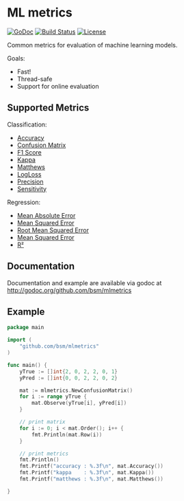 # ML metrics

[![GoDoc](https://godoc.org/github.com/bsm/mlmetrics?status.svg)](https://godoc.org/github.com/bsm/mlmetrics)
[![Build Status](https://travis-ci.org/bsm/mlmetrics.svg?branch=master)](https://travis-ci.org/bsm/mlmetrics)
[![License](https://img.shields.io/badge/License-Apache%202.0-blue.svg)](https://opensource.org/licenses/Apache-2.0)

Common metrics for evaluation of machine learning models.

Goals:

* Fast!
* Thread-safe
* Support for online evaluation

## Supported Metrics

Classification:

* [Accuracy](https://en.wikipedia.org/wiki/Accuracy_and_precision)
* [Confusion Matrix](https://en.wikipedia.org/wiki/Confusion_matrix)
* [F1 Score](https://en.wikipedia.org/wiki/F1_score)
* [Kappa](https://en.wikipedia.org/wiki/Cohen%27s_kappa)
* [Matthews](https://en.wikipedia.org/wiki/Matthews_correlation_coefficient)
* [LogLoss](https://en.wikipedia.org/wiki/Loss_functions_for_classification)
* [Precision](https://en.wikipedia.org/wiki/Information_retrieval#Precision)
* [Sensitivity](https://en.wikipedia.org/wiki/Sensitivity_(test))

Regression:

* [Mean Absolute Error](https://en.wikipedia.org/wiki/Mean_absolute_error)
* [Mean Squared Error](https://en.wikipedia.org/wiki/Mean_squared_error)
* [Root Mean Squared Error](https://en.wikipedia.org/wiki/Root-mean-square_deviation)
* [Mean Squared Error](https://en.wikipedia.org/wiki/Root-mean-square_deviation)
* [R²](https://en.wikipedia.org/wiki/Coefficient_of_determination)

## Documentation

Documentation and example are available via godoc at http://godoc.org/github.com/bsm/mlmetrics

## Example

```go
package main

import (
	"github.com/bsm/mlmetrics"
)

func main() {
	yTrue := []int{2, 0, 2, 2, 0, 1}
	yPred := []int{0, 0, 2, 2, 0, 2}

	mat := mlmetrics.NewConfusionMatrix()
	for i := range yTrue {
		mat.Observe(yTrue[i], yPred[i])
	}

	// print matrix
	for i := 0; i < mat.Order(); i++ {
		fmt.Println(mat.Row(i))
	}

	// print metrics
	fmt.Println()
	fmt.Printf("accuracy : %.3f\n", mat.Accuracy())
	fmt.Printf("kappa    : %.3f\n", mat.Kappa())
	fmt.Printf("matthews : %.3f\n", mat.Matthews())

}
```

